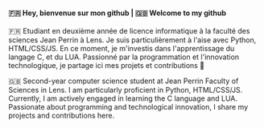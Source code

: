 #### 🇫🇷 Hey, bienvenue sur mon github | 🇬🇧 Welcome to my github

🇫🇷 Etudiant en deuxième année de licence informatique à la faculté des sciences Jean Perrin à Lens. Je suis particulièrement à l'aise avec Python, HTML/CSS/JS. En ce moment, je m'investis dans l'apprentissage du langage C, et du LUA. Passionné par la programmation et l'innovation technologique, je partage ici mes projets et contributions 🚀

🇬🇧 Second-year computer science student at Jean Perrin Faculty of Sciences in Lens. I am particularly proficient in Python, HTML/CSS/JS. Currently, I am actively engaged in learning the C language and LUA. Passionate about programming and technological innovation, I share my projects and contributions here.




